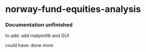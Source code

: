# norway-fund-equities-analysis

### Documentation unfinished

to add: 
add matplotlib and GUI

could have:
done more
